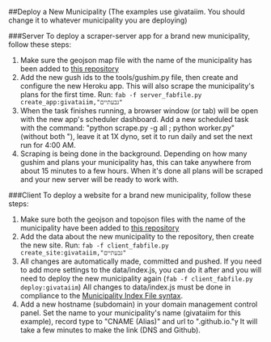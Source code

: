 ##Deploy a New Municipality
(The examples use givataiim. You should change it to whatever municipality
you are deploying)

###Server
To deploy a scraper-server app for a brand new municipality, follow these steps:
1. Make sure the geojson map file with the name of the municipality has 
   been added to [this repository](http://github.com/niryariv/israel_gushim)
2. Add the new gush ids to the tools/gushim.py file, then create and configure 
   the new Heroku app. This will also scrape the municipality's plans for the 
   first time. Run:
   `fab -f server_fabfile.py create_app:givataiim,"גבעתיים"`
3. When the task finishes running, a browser window (or tab) will be open with 
   the new app's scheduler dashboard. Add a new scheduled task with the 
   command: "python scrape.py -g all ; python worker.py" (without both "), 
   leave it at 1X dyno, set it to run daily and set the next run for 4:00 AM.
4. Scraping is being done in the background. Depending on how many gushim and 
   plans your municipality has, this can take anywhere from about 15 minutes 
   to a few hours. When it's done all plans will be scraped and your new server 
   will be ready to work with.

###Client
To deploy a website for a brand new municipality, follow these steps:
  1. Make sure both the geojson and topojson files with the name of the municipality
     have been added to [this repository](http://github.com/niryariv/israel_gushim)
  2. Add the data about the new municipality to the repository, then create the 
     new site. Run:
     `fab -f client_fabfile.py create_site:givataiim,"גבעתיים"`
  3. All changes are automatically made, committed and pushed. If you need to add
     more settings to the data/index.js, you can do it after and you will need to
     deploy the new municipality again (`fab -f client_fabfile.py deploy:givataiim`)
     All changes to data/index.js must be done in compliance to the [Municipality 
     Index File syntax](http://github.com/niryariv/opentaba-client/blob/master/DEPLOYMENT.md#municipality-index-file).
  4. Add a new hostname (subdomain) in your domain management control panel. Set
     the name to your municipality's name (givataiim for this example), record
     type to "CNAME (Alias)" and url to "<your-github-account>.github.io."ץ
     It will take a few minutes to make the link (DNS and Github).
